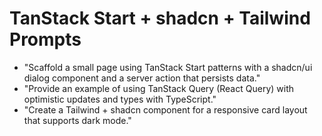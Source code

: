# TanStack Start + shadcn + Tailwind Prompts

- "Scaffold a small page using TanStack Start patterns with a shadcn/ui dialog component and a server action that persists data."
- "Provide an example of using TanStack Query (React Query) with optimistic updates and types with TypeScript."
- "Create a Tailwind + shadcn component for a responsive card layout that supports dark mode."